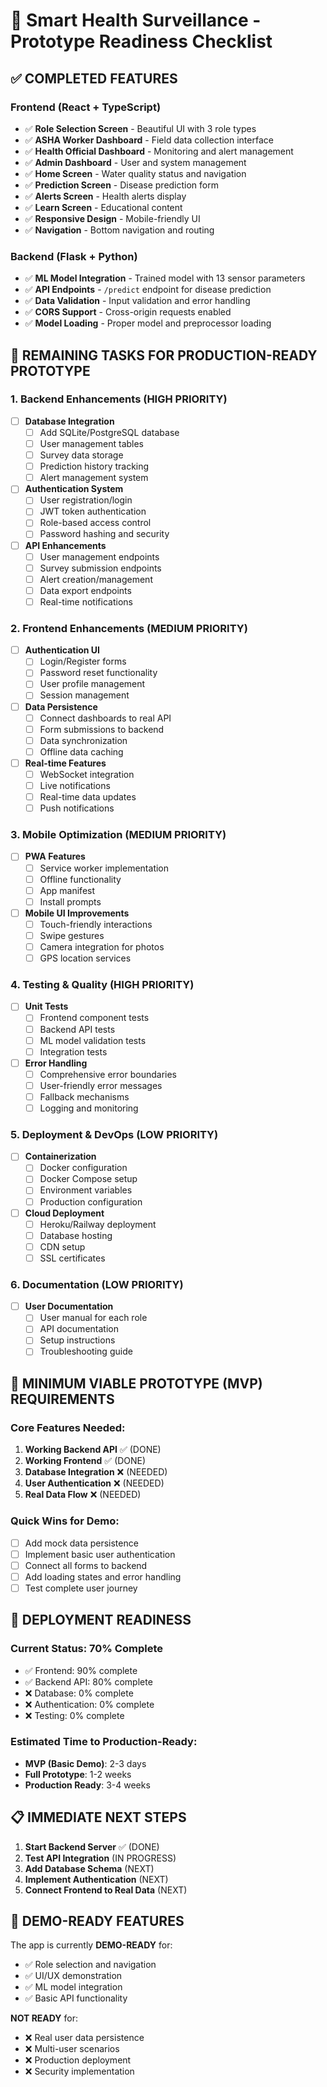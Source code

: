 # 🚀 Smart Health Surveillance - Prototype Readiness Checklist

## ✅ **COMPLETED FEATURES**

### Frontend (React + TypeScript)
- ✅ **Role Selection Screen** - Beautiful UI with 3 role types
- ✅ **ASHA Worker Dashboard** - Field data collection interface
- ✅ **Health Official Dashboard** - Monitoring and alert management
- ✅ **Admin Dashboard** - User and system management
- ✅ **Home Screen** - Water quality status and navigation
- ✅ **Prediction Screen** - Disease prediction form
- ✅ **Alerts Screen** - Health alerts display
- ✅ **Learn Screen** - Educational content
- ✅ **Responsive Design** - Mobile-friendly UI
- ✅ **Navigation** - Bottom navigation and routing

### Backend (Flask + Python)
- ✅ **ML Model Integration** - Trained model with 13 sensor parameters
- ✅ **API Endpoints** - `/predict` endpoint for disease prediction
- ✅ **Data Validation** - Input validation and error handling
- ✅ **CORS Support** - Cross-origin requests enabled
- ✅ **Model Loading** - Proper model and preprocessor loading

## 🔧 **REMAINING TASKS FOR PRODUCTION-READY PROTOTYPE**

### 1. **Backend Enhancements** (HIGH PRIORITY)
- [ ] **Database Integration**
  - [ ] Add SQLite/PostgreSQL database
  - [ ] User management tables
  - [ ] Survey data storage
  - [ ] Prediction history tracking
  - [ ] Alert management system

- [ ] **Authentication System**
  - [ ] User registration/login
  - [ ] JWT token authentication
  - [ ] Role-based access control
  - [ ] Password hashing and security

- [ ] **API Enhancements**
  - [ ] User management endpoints
  - [ ] Survey submission endpoints
  - [ ] Alert creation/management
  - [ ] Data export endpoints
  - [ ] Real-time notifications

### 2. **Frontend Enhancements** (MEDIUM PRIORITY)
- [ ] **Authentication UI**
  - [ ] Login/Register forms
  - [ ] Password reset functionality
  - [ ] User profile management
  - [ ] Session management

- [ ] **Data Persistence**
  - [ ] Connect dashboards to real API
  - [ ] Form submissions to backend
  - [ ] Data synchronization
  - [ ] Offline data caching

- [ ] **Real-time Features**
  - [ ] WebSocket integration
  - [ ] Live notifications
  - [ ] Real-time data updates
  - [ ] Push notifications

### 3. **Mobile Optimization** (MEDIUM PRIORITY)
- [ ] **PWA Features**
  - [ ] Service worker implementation
  - [ ] Offline functionality
  - [ ] App manifest
  - [ ] Install prompts

- [ ] **Mobile UI Improvements**
  - [ ] Touch-friendly interactions
  - [ ] Swipe gestures
  - [ ] Camera integration for photos
  - [ ] GPS location services

### 4. **Testing & Quality** (HIGH PRIORITY)
- [ ] **Unit Tests**
  - [ ] Frontend component tests
  - [ ] Backend API tests
  - [ ] ML model validation tests
  - [ ] Integration tests

- [ ] **Error Handling**
  - [ ] Comprehensive error boundaries
  - [ ] User-friendly error messages
  - [ ] Fallback mechanisms
  - [ ] Logging and monitoring

### 5. **Deployment & DevOps** (LOW PRIORITY)
- [ ] **Containerization**
  - [ ] Docker configuration
  - [ ] Docker Compose setup
  - [ ] Environment variables
  - [ ] Production configuration

- [ ] **Cloud Deployment**
  - [ ] Heroku/Railway deployment
  - [ ] Database hosting
  - [ ] CDN setup
  - [ ] SSL certificates

### 6. **Documentation** (LOW PRIORITY)
- [ ] **User Documentation**
  - [ ] User manual for each role
  - [ ] API documentation
  - [ ] Setup instructions
  - [ ] Troubleshooting guide

## 🎯 **MINIMUM VIABLE PROTOTYPE (MVP) REQUIREMENTS**

### **Core Features Needed:**
1. **Working Backend API** ✅ (DONE)
2. **Working Frontend** ✅ (DONE)
3. **Database Integration** ❌ (NEEDED)
4. **User Authentication** ❌ (NEEDED)
5. **Real Data Flow** ❌ (NEEDED)

### **Quick Wins for Demo:**
- [ ] Add mock data persistence
- [ ] Implement basic user authentication
- [ ] Connect all forms to backend
- [ ] Add loading states and error handling
- [ ] Test complete user journey

## 🚀 **DEPLOYMENT READINESS**

### **Current Status: 70% Complete**
- ✅ Frontend: 90% complete
- ✅ Backend API: 80% complete
- ❌ Database: 0% complete
- ❌ Authentication: 0% complete
- ❌ Testing: 0% complete

### **Estimated Time to Production-Ready:**
- **MVP (Basic Demo)**: 2-3 days
- **Full Prototype**: 1-2 weeks
- **Production Ready**: 3-4 weeks

## 📋 **IMMEDIATE NEXT STEPS**

1. **Start Backend Server** ✅ (DONE)
2. **Test API Integration** (IN PROGRESS)
3. **Add Database Schema** (NEXT)
4. **Implement Authentication** (NEXT)
5. **Connect Frontend to Real Data** (NEXT)

## 🎯 **DEMO-READY FEATURES**

The app is currently **DEMO-READY** for:
- ✅ Role selection and navigation
- ✅ UI/UX demonstration
- ✅ ML model integration
- ✅ Basic API functionality

**NOT READY** for:
- ❌ Real user data persistence
- ❌ Multi-user scenarios
- ❌ Production deployment
- ❌ Security implementation
